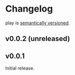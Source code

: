 # Changelog

play is [semantically versioned](https://semver.org).

## v0.0.2 (unreleased)

## v0.0.1

Initial release.
